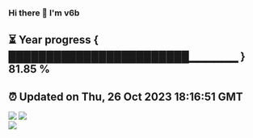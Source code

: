 ### Hi there 👋  I'm v6b  
⏳ Year progress { ████████████████████████▁▁▁▁▁▁ } 81.85 %
---
⏰ Updated on Thu, 26 Oct 2023 18:16:51 GMT
---
![](https://github-readme-stats.vercel.app/api?username=v6b&bg_color=30,e96443,904e95&title_color=fff&text_color=fff&layout=compact)
![](https://github-readme-stats.vercel.app/api/top-langs/?username=v6b&layout=compact&bg_color=30,e96443,904e95&title_color=fff&text_color=fff)  
![](https://gcore.jsdelivr.net/gh/v6b/v6b@main/assets/github-contribution-grid-snake.svg)

